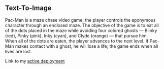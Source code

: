 ## Text-To-Image
Pac-Man is a maze chase video game; the player controls the eponymous character through an enclosed maze. 
The objective of the game is to eat all of the dots placed in the maze while avoiding four colored ghosts — Blinky (red), Pinky (pink), Inky (cyan), 
and Clyde (orange) — that pursue him. When all of the dots are eaten, the player advances to the next level. 
If Pac-Man makes contact with a ghost, he will lose a life; the game ends when all lives are lost.

Link to my [active deployment](https://bajgp1ur3hae1csobva0nbm940.ingress.provider-02.sandbox-01.aksh.pw)
